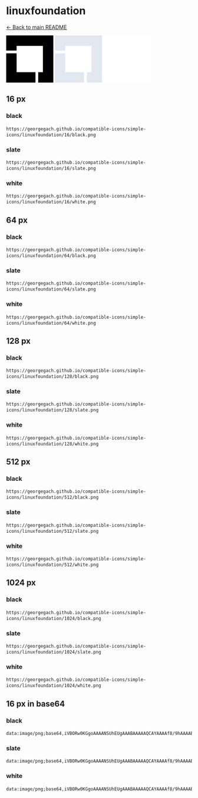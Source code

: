 # linuxfoundation

[← Back to main README](../../README.md)


<img src="./128/black.png" width="128" alt="linuxfoundation black icon" />
<img src="./128/slate.png" width="128" alt="linuxfoundation slate icon" />
<img src="./128/white.png" width="128" alt="linuxfoundation white icon" />

## 16 px

### black
```
https://georgegach.github.io/compatible-icons/simple-icons/linuxfoundation/16/black.png
```

### slate
```
https://georgegach.github.io/compatible-icons/simple-icons/linuxfoundation/16/slate.png
```

### white
```
https://georgegach.github.io/compatible-icons/simple-icons/linuxfoundation/16/white.png
```

## 64 px

### black
```
https://georgegach.github.io/compatible-icons/simple-icons/linuxfoundation/64/black.png
```

### slate
```
https://georgegach.github.io/compatible-icons/simple-icons/linuxfoundation/64/slate.png
```

### white
```
https://georgegach.github.io/compatible-icons/simple-icons/linuxfoundation/64/white.png
```

## 128 px

### black
```
https://georgegach.github.io/compatible-icons/simple-icons/linuxfoundation/128/black.png
```

### slate
```
https://georgegach.github.io/compatible-icons/simple-icons/linuxfoundation/128/slate.png
```

### white
```
https://georgegach.github.io/compatible-icons/simple-icons/linuxfoundation/128/white.png
```

## 512 px

### black
```
https://georgegach.github.io/compatible-icons/simple-icons/linuxfoundation/512/black.png
```

### slate
```
https://georgegach.github.io/compatible-icons/simple-icons/linuxfoundation/512/slate.png
```

### white
```
https://georgegach.github.io/compatible-icons/simple-icons/linuxfoundation/512/white.png
```

## 1024 px

### black
```
https://georgegach.github.io/compatible-icons/simple-icons/linuxfoundation/1024/black.png
```

### slate
```
https://georgegach.github.io/compatible-icons/simple-icons/linuxfoundation/1024/slate.png
```

### white
```
https://georgegach.github.io/compatible-icons/simple-icons/linuxfoundation/1024/white.png
```

## 16 px in base64

### black
```
data:image/png;base64,iVBORw0KGgoAAAANSUhEUgAAABAAAAAQCAYAAAAf8/9hAAAABmJLR0QA/wD/AP+gvaeTAAAAnUlEQVQ4jcXTPQrCQBCG4ScSEGsrW/EGNpbeyTNYeAYbD+AxFDyECHZCEO1slLVIik0Q3BDBgWV29p359j9D0MF6XYp/IpA34hMOX2pmGMcDN1xQYJ0w6UZ5bgEhxzSC9wSBmuXY4VH1t1i0FRhF8bDtCv5/jf8XyNT/whH7D3lXLLHCHJMYhoR2Vr6+oslSt/Cs/KsJUgUGle83wRtWoiQyEq7F/QAAAABJRU5ErkJggg==
```

### slate
```
data:image/png;base64,iVBORw0KGgoAAAANSUhEUgAAABAAAAAQCAYAAAAf8/9hAAAABmJLR0QA/wD/AP+gvaeTAAAAxUlEQVQ4jcWTP2oCcRCFv7euhnRCLLQSQm5gk1IP4wk8g4W3yAE8g5WC3iGk2CY2IduJS/J7KRQWd+OfRcFphmF437xhGCXr1FwR0TXimwDiQv0BLM9oXoHnHCCl2FtMzWLWbTeHp9TJ5/cbUg4w7iFAEGVKK25ALDQHb2THamgKjCoBsDsARjiEp6oO7n/G+wNU+IV37EVpShR9OWMc6p4I+sDLMcD/U3ASpIECK0TrAH6JTUs/e9Jvyd0lANDjLumh2PkDLlM6XXQhfRoAAAAASUVORK5CYII=
```

### white
```
data:image/png;base64,iVBORw0KGgoAAAANSUhEUgAAABAAAAAQCAYAAAAf8/9hAAAABmJLR0QA/wD/AP+gvaeTAAAAoElEQVQ4jcWTMQrCQBBFXyQg1la2wRvYWHonz2DhGWw8gMdQ8BAi2Aki2tlEns0S4iJkQ4T8Zvbzd/7MMLuZKh0w6JL8F4M84mfg2JAzB4qKqQ/1qt7UTVNFdWsNOTCr6c/EzivkwB54hfMOWLY1mNT4uG0H/a+xf4Ms+gsn4PDj3h1YAWtgAUwrxTRc1CI8ti+kjlCG+I6FVINRiMNY+ADJf3HkDC5MdAAAAABJRU5ErkJggg==
```

